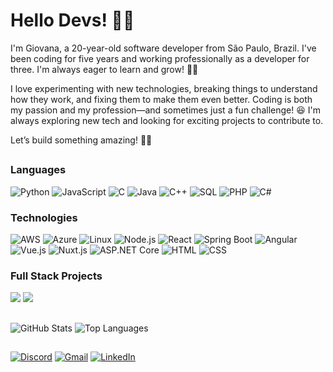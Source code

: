 # Hello Devs! 👋😃  

I'm Giovana, a 20-year-old software developer from São Paulo, Brazil. I've been coding for five years and working professionally as a developer for three. I'm always eager to learn and grow! 🚀💡

I love experimenting with new technologies, breaking things to understand how they work, and fixing them to make them even better. Coding is both my passion and my profession—and sometimes just a fun challenge! 😆 I'm always exploring new tech and looking for exciting projects to contribute to.

Let’s build something amazing! 🚀✨

##

### Languages

![Python](https://img.shields.io/badge/-Python-000?&logo=Python) ![JavaScript](https://img.shields.io/badge/-JavaScript-000?&logo=JavaScript) ![C](https://img.shields.io/badge/-C-000?&logo=C) ![Java](https://img.shields.io/badge/-Java-000?&logo=Java&logoColor=007396) ![C++](https://img.shields.io/badge/-C++-000?&logo=c%2b%2b&logoColor=00599C) ![SQL](https://img.shields.io/badge/-SQL-000?&logo=MySQL) ![PHP](https://img.shields.io/badge/-PHP-000?&logo=PHP&logoColor=777BB4) ![C#](https://img.shields.io/badge/-C%23-000?&logo=CSharp&logoColor=239120)

### Technologies

![AWS](https://img.shields.io/badge/-AWS-000?&logo=Amazon-AWS&logoColor=FF9900) ![Azure](https://img.shields.io/badge/-Azure-000?&logo=Microsoft-Azure&logoColor=0078D4) ![Linux](https://img.shields.io/badge/-Linux-000?&logo=Linux) ![Node.js](https://img.shields.io/badge/-Node.js-000?&logo=node.js) ![React](https://img.shields.io/badge/-React-000?&logo=React) ![Spring Boot](https://img.shields.io/badge/-Spring_Boot-000?&logo=Spring-Boot&logoColor=6DB33F) ![Angular](https://img.shields.io/badge/-Angular-000?&logo=Angular&logoColor=DD1B16) ![Vue.js](https://img.shields.io/badge/-Vue.js-000?&logo=Vue.js&logoColor=4FC08D) ![Nuxt.js](https://img.shields.io/badge/-Nuxt.js-000?&logo=Nuxt.js&logoColor=00DC82) ![ASP.NET Core](https://img.shields.io/badge/-ASP.NET_Core-000?&logo=ASP.NET&logoColor=5C2D91) ![HTML](https://img.shields.io/badge/-HTML-000?&logo=HTML5) ![CSS](https://img.shields.io/badge/-CSS-000?&logo=CSS3)

### Full Stack Projects

[![](https://img.shields.io/badge/-🧬%20My%20Website-000)](https://github.com/adamalston/v2)
[![](https://img.shields.io/badge/-🦠%20COVID‑19%20Dashboard-000)](https://github.com/adamalston/COVID-19-Dashboard)

##

![GitHub Stats](https://github-readme-stats.vercel.app/api?username=GiovanaGuedesPs&show_icons=true&theme=tokyonight&include_all_commits=true&count_private=true)
![Top Languages](https://github-readme-stats.vercel.app/api/top-langs/?username=GiovanaGuedesPs&layout=compact&langs_count=7&theme=tokyonight)

##

[![Discord](https://img.shields.io/badge/Discord-7289DA?style=for-the-badge&logo=discord&logoColor=white)](https://discord.com/users/922224900662521907) 
[![Gmail](https://img.shields.io/badge/Gmail-D14836?style=for-the-badge&logo=gmail&logoColor=white)](mailto:giovana.guedes@aluno.ifsp.edu.br)
[![LinkedIn](https://img.shields.io/badge/-LinkedIn-%230077B5?style=for-the-badge&logo=linkedin&logoColor=white)](https://www.linkedin.com/in/giovana-guedes-832ba5255)
